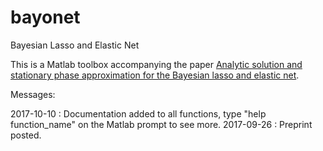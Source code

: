 # bayonet
Bayesian Lasso and Elastic Net

This is a Matlab toolbox accompanying the paper <a href="https://arxiv.org/abs/1709.08535">Analytic solution and stationary phase approximation for the Bayesian lasso and elastic net</a>.

Messages:

2017-10-10 : Documentation added to all functions, type "help function_name" on the Matlab prompt to see more.
2017-09-26 : Preprint posted.
